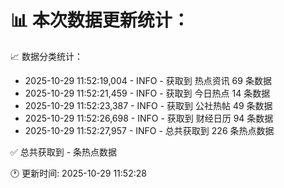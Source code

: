 📊 本次数据更新统计：
==========================

📈 数据分类统计：
- 2025-10-29 11:52:19,004 - INFO - 获取到 热点资讯 69 条数据
- 2025-10-29 11:52:21,459 - INFO - 获取到 今日热点 14 条数据
- 2025-10-29 11:52:23,387 - INFO - 获取到 公社热帖 49 条数据
- 2025-10-29 11:52:26,698 - INFO - 获取到 财经日历 94 条数据
- 2025-10-29 11:52:27,957 - INFO - 总共获取到 226 条热点数据

✅ 总共获取到 - 条热点数据

🕐 更新时间: 2025-10-29 11:52:28
